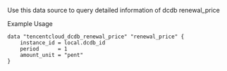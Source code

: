 Use this data source to query detailed information of dcdb renewal_price

Example Usage

```hcl
data "tencentcloud_dcdb_renewal_price" "renewal_price" {
	instance_id = local.dcdb_id
	period      = 1
	amount_unit = "pent"
}
```